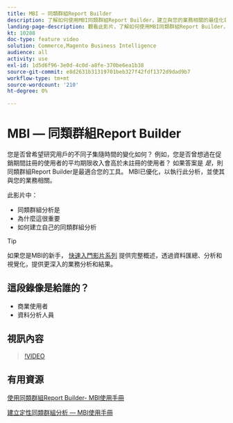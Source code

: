 ```yaml
---
title: MBI — 同類群組Report Builder
description: 了解如何使用MBI同類群組Report Builder，建立與您的業務相關的最佳化報表和分析。
landing-page-description: 觀看此影片，了解如何使用MBI同類群組Report Builder，建立與您的業務相關的最佳化報表和分析。
kt: 10288
doc-type: feature video
solution: Commerce,Magento Business Intelligence
audience: all
activity: use
exl-id: 1d5d6f96-3e0d-4c0d-a8fe-370be6ea1b38
source-git-commit: e8d2631b31319701beb327f42fdf1372d9dad9b7
workflow-type: tm+mt
source-wordcount: '210'
ht-degree: 0%

---
```


# MBI — 同類群組Report Builder

您是否曾希望研究用戶的不同子集隨時間的變化如何？ 例如，您是否曾想過在促銷期間註冊的使用者的平均期限收入會高於未註冊的使用者？ 如果答案是 _是_，則同類群組Report Builder是最適合您的工具。 MBI已優化，以執行此分析，並使其與您的業務相關。

此影片中：

- 同類群組分析是
- 為什麼這很重要
- 如何建立自己的同類群組分析

>[!TIP]
>
>如果您是MBI的新手， [快速入門影片系列](1-overview.md) 提供完整概述，透過資料匯總、分析和視覺化，提供更深入的業務分析和結果。

## 這段錄像是給誰的？

- 商業使用者
- 資料分析人員

## 視訊內容

>[!VIDEO](https://video.tv.adobe.com/v/342407?quality=12&learn=on)

## 有用資源

[使用同類群組Report Builder- MBI使用手冊](https://experienceleague.adobe.com/docs/commerce-business-intelligence/mbi/analyze/sql/cohort-rpt-bldr.html)

[建立定性同類群組分析 — MBI使用手冊](https://experienceleague.adobe.com/docs/commerce-business-intelligence/mbi/analyze/sql/create-qual-cohort-analysis.html)
